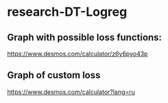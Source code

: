 # research-DT-Logreg

## Graph with possible loss functions: 

https://www.desmos.com/calculator/z6y6pyo43p


## Graph of custom loss

https://www.desmos.com/calculator?lang=ru
